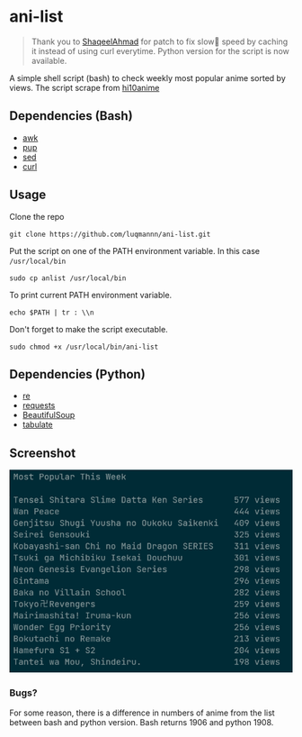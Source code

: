 # ani-list
> Thank you to [ShaqeelAhmad](https://github.com/ShaqeelAhmad) for patch to fix slow:turtle: speed by caching it instead of using curl everytime.
> Python version for the script is now available.

A simple shell script (bash) to check weekly most popular anime sorted by views. The script scrape from [hi10anime](https://hi10anime.com/)

## Dependencies (Bash)
- [awk](https://www.gnu.org/software/gawk/manual/gawk.html)
- [pup](https://github.com/ericchiang/pup)
- [sed](https://www.gnu.org/software/sed/manual/sed.html)
- [curl](https://curl.se/docs/)

## Usage
Clone the repo 
```{sh}
git clone https://github.com/luqmannn/ani-list.git
```

Put the script on one of the PATH environment variable. In this case `/usr/local/bin`
```{sh}
sudo cp anlist /usr/local/bin
```

To print current PATH environment variable.
```{sh}
echo $PATH | tr : \\n
```

Don't forget to make the script executable.
```{sh}
sudo chmod +x /usr/local/bin/ani-list
```

## Dependencies (Python)
- [re](https://docs.python.org/3/library/re.html?highlight=re#module-re)
- [requests](https://requests.readthedocs.io/en/latest/)
- [BeautifulSoup](https://www.crummy.com/software/BeautifulSoup/bs4/doc/)
- [tabulate](https://pypi.org/project/tabulate/)

## Screenshot
![ani-list-demo](https://raw.githubusercontent.com/luqmannn/ani-list/main/screenshot.png)

### Bugs?
For some reason, there is a difference in numbers of anime from the list between bash and python version. Bash returns 1906 and python 1908.
